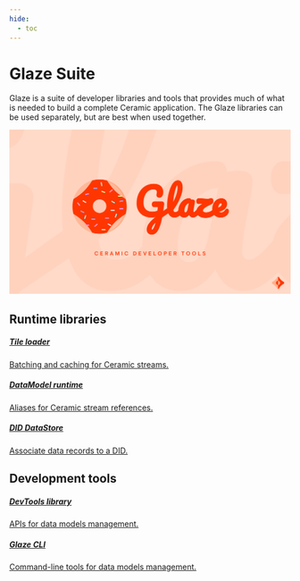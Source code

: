 ```yaml
---
hide:
  - toc
---
```


# Glaze Suite

Glaze is a suite of developer libraries and tools that provides much of what is needed to build a complete Ceramic application. The Glaze libraries can be used separately, but are best when used together.

![](../../images/glaze.png)

## Runtime libraries

<div class="txtl-options">
  <a href="./modules/tile_loader/" class="box">
    <h5>Tile loader</h5>
    <p>Batching and caching for Ceramic streams.</p>
  </a>
  <span class="box-space"> </span>
  <a href="./modules/datamodel/" class="box">
    <h5>DataModel runtime</h5>
    <p>Aliases for Ceramic stream references.</p>
  </a>
  <span class="box-space"> </span>
  <a href="./modules/did_datastore/" class="box">
    <h5>DID DataStore</h5>
    <p>Associate data records to a DID.</p>
  </a>
</div>

## Development tools

<div class="txtl-options">
  <a href="./modules/devtools/" class="box">
    <h5>DevTools library</h5>
    <p>APIs for data models management.</p>
  </a>
  <span class="box-space"> </span>
  <a href="./cli/" class="box">
    <h5>Glaze CLI</h5>
    <p>Command-line tools for data models management.</p>
  </a>
</div>
